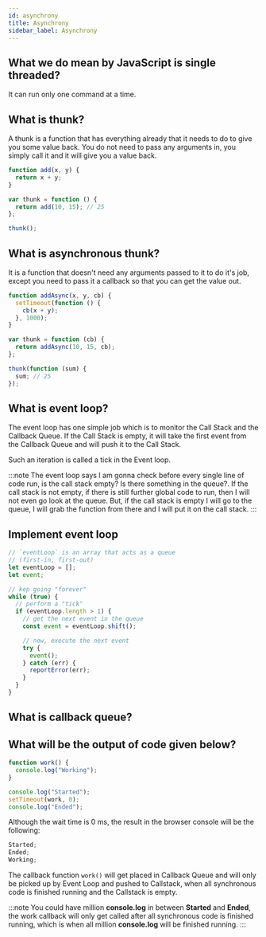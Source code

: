 ```yaml
---
id: asynchrony
title: Asynchrony
sidebar_label: Asynchrony
---
```


## What we do mean by JavaScript is single threaded?

It can run only one command at a time.

## What is thunk?

A thunk is a function that has everything already that it needs to do to give you some value back. You do not need to pass any arguments in, you simply call it and it will give you a value back.

```js title="synchronous thunk"
function add(x, y) {
  return x + y;
}

var thunk = function () {
  return add(10, 15); // 25
};

thunk();
```

## What is asynchronous thunk?

It is a function that doesn't need any arguments passed to it to do it's job, except you need to pass it a callback so that you can get the value out.

```js title="asynchronous thunk"
function addAsync(x, y, cb) {
  setTimeout(function () {
    cb(x + y);
  }, 1000);
}

var thunk = function (cb) {
  return addAsync(10, 15, cb);
};

thunk(function (sum) {
  sum; // 25
});
```

## What is event loop?

The event loop has one simple job which is to monitor the Call Stack and the Callback Queue. If the Call Stack is empty, it will take the first event from the Callback Queue and will push it to the Call Stack.

Such an iteration is called a tick in the Event loop.

:::note
The event loop says I am gonna check before every single line of code run, is the call stack empty? Is there something in the queue?. If the call stack is not empty, if there is still further global code to run, then I will not even go look at the queue. But, if the call stack is empty I will go to the queue, I will grab the function from there and I will put it on the call stack.
:::

## Implement event loop

```js
// `eventLoop` is an array that acts as a queue
// (first-in, first-out)
let eventLoop = [];
let event;

// kep going "forever"
while (true) {
  // perform a "tick"
  if (eventLoop.length > 1) {
    // get the next event in the queue
    const event = eventLoop.shift();

    // now, execute the next event
    try {
      event();
    } catch (err) {
      reportError(err);
    }
  }
}
```

## What is callback queue?

## What will be the output of code given below?

```js
function work() {
  console.log("Working");
}

console.log("Started");
setTimeout(work, 0);
console.log("Ended");
```

Although the wait time is 0 ms, the result in the browser console will be the following:

```js
Started;
Ended;
Working;
```

The callback function `work()` will get placed in Callback Queue and will only be picked up by Event Loop and pushed to Callstack, when all synchronous code is finished running and the Callstack is empty.

:::note
You could have million **console.log** in between **Started** and **Ended**, the work callback will only get called after all synchronous code is finished running, which is when all million **console.log** will be finished running.
:::
